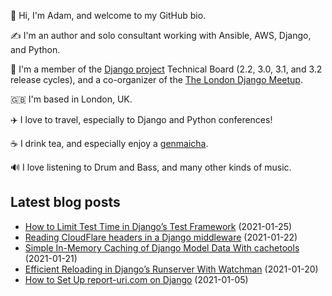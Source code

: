 <p>
  👋 Hi, I'm Adam, and welcome to my GitHub bio.
</p>
<p>
  ✍️ I'm an author and solo consultant working with Ansible, AWS, Django, and Python.
</p>
<p>
  🦄 I'm a member of the <a href="https://www.djangoproject.com/foundation/teams/">Django project</a> Technical Board (2.2, 3.0, 3.1, and 3.2 release cycles),
  and a co-organizer of the <a href="https://www.djangolondon.com/">The London Django Meetup</a>.
</p>
<p>
  🇬🇧 I'm based in London, UK.
</p>
<p>
  ✈️ I love to travel, especially to Django and Python conferences!
</p>
<p>
  ☕️ I drink tea, and especially enjoy a <a href="https://en.wikipedia.org/wiki/Genmaicha">genmaicha</a>.
</p>
<p>
  🔊 I love listening to Drum and Bass, and many other kinds of music.
</p>

## Latest blog posts

* [How to Limit Test Time in Django’s Test Framework](https://adamj.eu/tech/2021/01/25/how-to-limit-test-time-in-djangos-test-framework/) (2021-01-25)
* [Reading CloudFlare headers in a Django middleware](https://adamj.eu/tech/2021/01/22/reading-cloudflare-headers-in-a-django-middleware/) (2021-01-22)
* [Simple In-Memory Caching of Django Model Data With cachetools](https://adamj.eu/tech/2021/01/21/simple-in-memory-caching-of-django-models-with-cachetools/) (2021-01-21)
* [Efficient Reloading in Django’s Runserver With Watchman](https://adamj.eu/tech/2021/01/20/efficient-reloading-in-djangos-runserver-with-watchman/) (2021-01-20)
* [How to Set Up report-uri.com on Django](https://adamj.eu/tech/2021/01/05/how-to-set-up-report-uri-com-on-django/) (2021-01-05)
